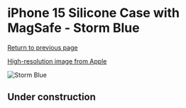 # iPhone 15 Silicone Case with MagSafe - Storm Blue

[Return to previous page](/iphone_15)

[High-resolution image from Apple](https://store.storeimages.cdn-apple.com/8756/as-images.apple.com/is/MT0N3?wid=4500&hei=4500&fmt=png)

<div style="width: 500px"><img src="/everyphone/MT0N3.png" alt="Storm Blue"></div>

## Under construction
